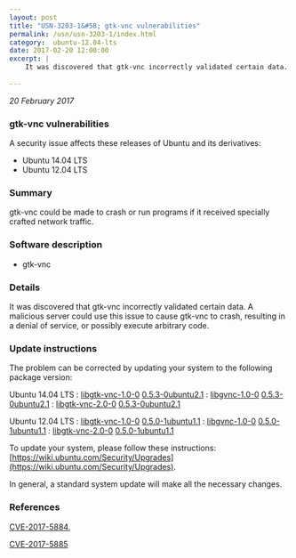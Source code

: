 ```yaml
---
layout: post
title: "USN-3203-1&#58; gtk-vnc vulnerabilities"
permalink: /usn/usn-3203-1/index.html
category:  ubuntu-12.04-lts
date: 2017-02-20 12:00:00
excerpt: |
    It was discovered that gtk-vnc incorrectly validated certain data. A malicious server could use this issue to cause gtk-vnc to crash, resulting in a denial of service, or possibly execute arbitrary code. 
    
--- 
```

 
 

*20 February 2017*

### gtk-vnc vulnerabilities

A security issue affects these releases of Ubuntu and its derivatives:

* Ubuntu 14.04 LTS
* Ubuntu 12.04 LTS

### Summary

gtk-vnc could be made to crash or run programs if it received specially crafted network traffic.

### Software description

* gtk-vnc 

### Details

It was discovered that gtk-vnc incorrectly validated certain data. A malicious server could use this issue to cause gtk-vnc to crash, resulting in a denial of service, or possibly execute arbitrary code. 

### Update instructions

The problem can be corrected by updating your system to the following package version:

Ubuntu 14.04 LTS
 : [libgtk-vnc-1.0-0](https://launchpad.net/ubuntu/+source/gtk-vnc) <span> [0.5.3-0ubuntu2.1](https://launchpad.net/ubuntu/+source/gtk-vnc/0.5.3-0ubuntu2.1) </span> 
 : [libgvnc-1.0-0](https://launchpad.net/ubuntu/+source/gtk-vnc) <span> [0.5.3-0ubuntu2.1](https://launchpad.net/ubuntu/+source/gtk-vnc/0.5.3-0ubuntu2.1) </span> 
 : [libgtk-vnc-2.0-0](https://launchpad.net/ubuntu/+source/gtk-vnc) <span> [0.5.3-0ubuntu2.1](https://launchpad.net/ubuntu/+source/gtk-vnc/0.5.3-0ubuntu2.1) </span> 

Ubuntu 12.04 LTS
 : [libgtk-vnc-1.0-0](https://launchpad.net/ubuntu/+source/gtk-vnc) <span> [0.5.0-1ubuntu1.1](https://launchpad.net/ubuntu/+source/gtk-vnc/0.5.0-1ubuntu1.1) </span> 
 : [libgvnc-1.0-0](https://launchpad.net/ubuntu/+source/gtk-vnc) <span> [0.5.0-1ubuntu1.1](https://launchpad.net/ubuntu/+source/gtk-vnc/0.5.0-1ubuntu1.1) </span> 
 : [libgtk-vnc-2.0-0](https://launchpad.net/ubuntu/+source/gtk-vnc) <span> [0.5.0-1ubuntu1.1](https://launchpad.net/ubuntu/+source/gtk-vnc/0.5.0-1ubuntu1.1) </span> 

To update your system, please follow these instructions: [https://wiki.ubuntu.com/Security/Upgrades](https://wiki.ubuntu.com/Security/Upgrades).

In general, a standard system update will make all the necessary changes. 

### References

 
 [CVE-2017-5884](http://people.ubuntu.com/~ubuntu-security/cve/CVE-2017-5884), 

 [CVE-2017-5885](http://people.ubuntu.com/~ubuntu-security/cve/CVE-2017-5885)
 

